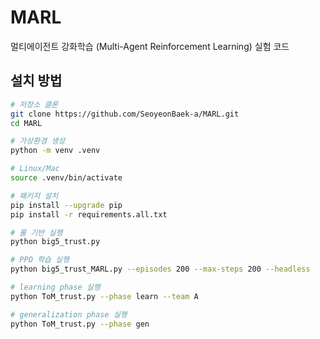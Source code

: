 # MARL

멀티에이전트 강화학습 (Multi-Agent Reinforcement Learning) 실험 코드

## 설치 방법

```bash
# 저장소 클론
git clone https://github.com/SeoyeonBaek-a/MARL.git
cd MARL

# 가상환경 생성
python -m venv .venv

# Linux/Mac
source .venv/bin/activate

# 패키지 설치
pip install --upgrade pip
pip install -r requirements.all.txt

# 룰 기반 실행
python big5_trust.py

# PPO 학습 실행
python big5_trust_MARL.py --episodes 200 --max-steps 200 --headless

# learning phase 실행
python ToM_trust.py --phase learn --team A

# generalization phase 실행
python ToM_trust.py --phase gen

